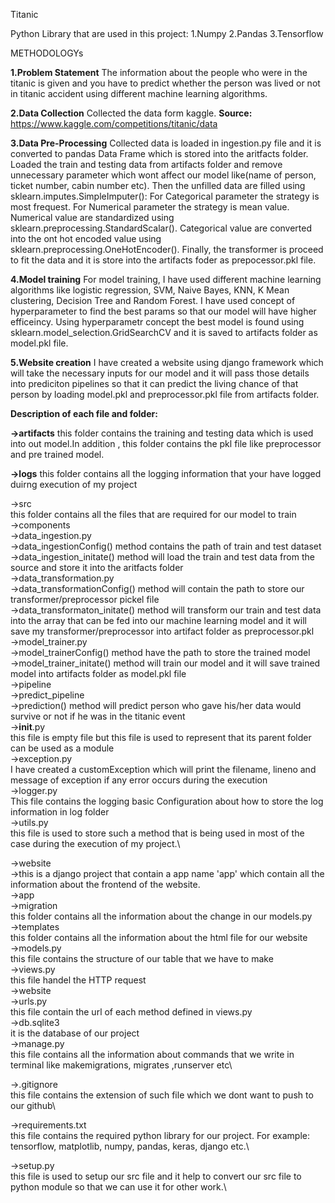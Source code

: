 Titanic 

Python Library that are used in this project:
1.Numpy
2.Pandas
3.Tensorflow

METHODOLOGYs

**1.Problem Statement**
The information about the people who were in the titanic is given and you have to predict whether the person was lived or not in titanic accident using different machine learning algorithms.

**2.Data Collection**
Collected the data form kaggle. 
**Source:** https://www.kaggle.com/competitions/titanic/data

**3.Data Pre-Processing**
Collected data is loaded in ingestion.py file and it is converted to pandas Data Frame which is stored into the aritfacts folder.
Loaded the train and testing data from artifacts folder and remove unnecessary parameter which wont affect our model like(name of person, ticket number, cabin number etc).
Then the unfilled data are filled using sklearn.imputes.SimpleImputer():
For Categorical parameter the strategy is most frequest.
For Numerical parameter the strategy is mean value.
Numerical value are standardized using sklearn.preprocessing.StandardScalar().
Categorical value are converted into the ont hot encoded value using sklearn.preprocessing.OneHotEncoder().
Finally, the transformer is proceed to fit the data and it is store into the artifacts foder as prepocessor.pkl file.

**4.Model training**
For model training, I have used different machine learning algorithms like logistic regression, SVM, Naive Bayes, KNN, K Mean clustering, Decision Tree and Random Forest.
I have used concept of hyperparameter to find the best params so that our model will have higher efficeincy.
Using hyperparametr concept the best model is found using sklearn.model_selection.GridSearchCV and it is saved to artifacts folder as model.pkl file.

**5.Website creation**
I have created a website using django framework which will take the necessary inputs for our model and it will pass those details into prediciton pipelines so that it can predict the living chance of that person by loading model.pkl and preprocessor.pkl file from artifacts folder.

**Description of each file and folder:**

**->artifacts**
this folder contains the training and testing data which is used into out model.In addition , this folder contains the pkl file like preprocessor and pre trained model.

**->logs**
this folder contains all the logging information that your have logged duirng execution of my project

->src\
    this folder contains all the files that are required for our model to train\
    ->components\
        ->data_ingestion.py\
            ->data_ingestionConfig() method contains the path of train and test dataset\
            ->data_ingestion_initate() method will load the train and test data from the source and store it into the aritfacts folder\
        ->data_transformation.py\
            ->data_transformationConfig() method will contain the path to store our transformer/preprocessor pickel file\
            ->data_transformaton_initate() method will transform our train and test data into the array that can be fed into our machine learning model and it will save my transformer/preprocessor into artifact folder as preprocessor.pkl\
        ->model_trainer.py\
            ->model_trainerConfig() method have the path to store the trained model\
            ->model_trainer_initate() method will train our model and it will save trained model into artifacts folder as model.pkl file\
    ->pipeline\
        ->predict_pipeline\
            ->prediction() method will predict person who gave his/her data would survive or not if he was in the titanic event\
    ->__init__.py\
        this file is empty file but this file is used to represent that its parent folder can be used as a module \
    ->exception.py\
        I have created a customException which will print the filename, lineno and message of exception if any error occurs during the execution\
    ->logger.py\
        This file contains the logging basic Configuration about how to store the log information in log folder\
    ->utils.py\
        this file is used to store such a method that is being used in most of the case during the execution of my project.\


->website\
    ->this is a django project that contain a app name 'app' which contain all the information about the frontend of the website.\
    ->app\
        ->migration\
            this folder contains all the information about the change in our models.py \
        ->templates\
            this folder contains all the information about the html file for our website\
        ->models.py\
            this file contains the structure of our table that we have to make\
        ->views.py\
            this file handel the HTTP request\
    ->website\
        ->urls.py\
            this file contain the url of each method defined in views.py\
    ->db.sqlite3\
        it is the database of our project\
    ->manage.py\
        this file contains all the information about commands that we write in terminal like makemigrations, migrates ,runserver etc\

->.gitignore\
this file contains the extension of such file which we dont want to push to our github\

->requirements.txt\
this file contains the required python library for our project.
For example: tensorflow, matplotlib, numpy, pandas, keras, django etc.\


->setup.py\
this file is used to setup our src file and it help to convert our src file to python module so that we can use it for other work.\


